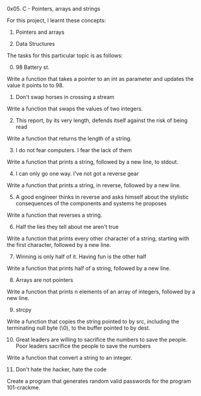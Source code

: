 0x05. C - Pointers, arrays and strings

For this project, I learnt these concepts:

1. Pointers and arrays

2. Data Structures



The tasks for this particular topic is as follows:

0. 98 Battery st.

Write a function that takes a pointer to an int as parameter and updates the value it points to to 98.


1. Don't swap horses in crossing a stream

Write a function that swaps the values of two integers.


2. This report, by its very length, defends itself against the risk of being read

Write a function that returns the length of a string.


3. I do not fear computers. I fear the lack of them

Write a function that prints a string, followed by a new line, to stdout.


4. I can only go one way. I've not got a reverse gear

Write a function that prints a string, in reverse, followed by a new line.


5. A good engineer thinks in reverse and asks himself about the stylistic consequences of the components and systems he proposes

Write a function that reverses a string.



6. Half the lies they tell about me aren't true

Write a function that prints every other character of a string, starting with the first character, followed by a new line.


7. Winning is only half of it. Having fun is the other half

Write a function that prints half of a string, followed by a new line.


8. Arrays are not pointers

Write a function that prints n elements of an array of integers, followed by a new line.


9. strcpy

Write a function that copies the string pointed to by src, including the terminating null byte (\0), to the buffer pointed to by dest.


10. Great leaders are willing to sacrifice the numbers to save the people. Poor leaders sacrifice the people to save the numbers

Write a function that convert a string to an integer.


11. Don't hate the hacker, hate the code

Create a program that generates random valid passwords for the program 101-crackme.


